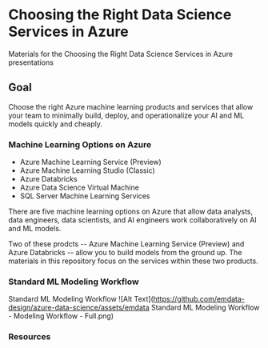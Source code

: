 # Choosing the Right Data Science Services in Azure
Materials for the Choosing the Right Data Science Services in Azure presentations

## Goal
Choose the right Azure machine learning products and services that allow your team to minimally build, deploy, and operationalize your AI and ML models quickly and cheaply.

### Machine Learning Options on Azure

 - Azure Machine Learning Service (Preview)
 - Azure Machine Learning Studio (Classic)
 - Azure Databricks
 - Azure Data Science Virtual Machine
 - SQL Server Machine Learning Services

There are five machine learning options on Azure that allow data analysts, data engineers, data scientists, and AI engineers work collaboratively on AI and ML models. 

Two of these prodcts -- Azure Machine Learning Service (Preview) and Azure Databricks -- allow you to build models from the ground up. The materials in this repository focus on the services within these two products.

### Standard ML Modeling Workflow

Standard ML Modeling Workflow
![Alt Text](https://github.com/emdata-design/azure-data-science/assets/emdata Standard ML Modeling Workflow - Modeling Workflow - Full.png)

### Resources

